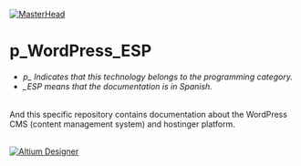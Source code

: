 [![MasterHead](http://dicer0.com/wp-content/uploads/2023/09/WordPress-di_cer0-Banner.png)](https://dicer0.com/#skills)
# p_WordPress_ESP
<h6 align="justify">
  <ul>
    <li>p_ Indicates that this technology belongs to the programming category.</li>
    <li>_ESP means that the documentation is in Spanish.</li>
  </ul>
</h6>
And this specific repository contains documentation about the WordPress CMS (content management system) and hostinger platform.</h6>
&nbsp;
<br/>
&nbsp;

[![Altium Designer](http://dicer0.com/wp-content/uploads/2023/10/p_Wordpress.png)](https://dicer0.com/#skills)
